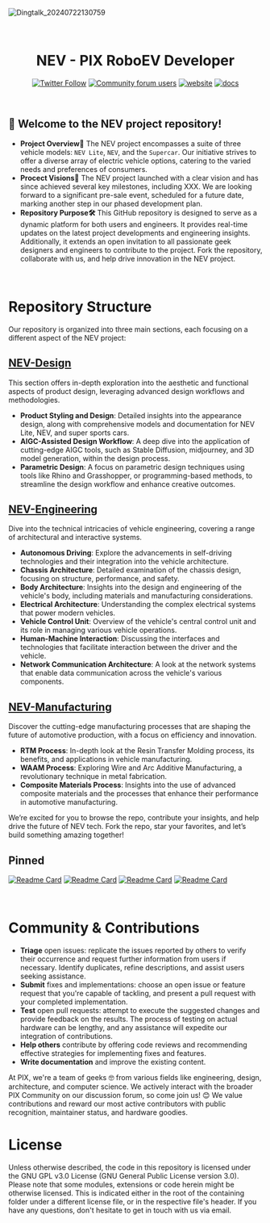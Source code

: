 ![Dingtalk_20240722130759](https://github.com/user-attachments/assets/e4e56fe6-940e-48b4-9140-aa521c743542)

&nbsp;

<h1 align="center">
  NEV - PIX RoboEV Developer
</h1>

<p align="center">
  <a href="https://twitter.com/SpeckleSystems"><img src="https://img.shields.io/twitter/follow/SpeckleSystems?style=social" alt="Twitter Follow"></a> 
  <a href="https://speckle.community"><img src="https://img.shields.io/discourse/users?server=https%3A%2F%2Fspeckle.community&amp;style=flat-square&amp;logo=discourse&amp;logoColor=white" alt="Community forum users"></a>
  <a href="https://www.pixmoving.com/"><img src="https://img.shields.io/badge/https://-pixmoving-royalblue?style=flat-square" alt="website"></a>
  <a href="https://speckle.guide/dev/"><img src="https://img.shields.io/badge/docs-speckle.guide-orange?style=flat-square&amp;logo=read-the-docs&amp;logoColor=white" alt="docs"></a>
</p>

&nbsp;

## 🤗 Welcome to the NEV project repository! 

- **Project Overview🚗**
  The NEV project encompasses a suite of three vehicle models: `NEV Lite`, `NEV`, and the `Supercar`. Our initiative strives to offer a diverse array of electric vehicle options, catering to the varied needs and preferences of consumers.
- **Procect Visions🌟**
  The NEV project launched with a clear vision and has since achieved several key milestones, including XXX. We are looking forward to a significant pre-sale event, scheduled for a future date, marking another step in our phased development plan.
- **Repository Purpose🛠️**
  This GitHub repository is  designed to serve as a dynamic platform for both users and engineers. It provides real-time updates on the latest project developments and engineering insights. Additionally, it extends an open invitation to all passionate geek designers and engineers to contribute to the project. Fork the repository, collaborate with us, and help drive innovation in the NEV project.

&nbsp;

# Repository Structure
Our repository is organized into three main sections, each focusing on a different aspect of the NEV project:
## [NEV-Design](https://github.com/pixmoving-auto/NEV-Design)
This section offers in-depth exploration into the aesthetic and functional aspects of product design, leveraging advanced design workflows and methodologies.
- **Product Styling and Design**: Detailed insights into the appearance design, along with comprehensive models and documentation for NEV Lite, NEV, and super sports cars.
- **AIGC-Assisted Design Workflow**: A deep dive into the application of cutting-edge AIGC tools, such as Stable Diffusion, midjourney, and 3D model generation, within the design process.
- **Parametric Design**: A focus on parametric design techniques using tools like Rhino and Grasshopper, or programming-based methods, to streamline the design workflow and enhance creative outcomes.
## [NEV-Engineering](https://github.com/pixmoving-auto/NEV-Engineering)
Dive into the technical intricacies of vehicle engineering, covering a range of architectural and interactive systems.
- **Autonomous Driving**: Explore the advancements in self-driving technologies and their integration into the vehicle architecture.
- **Chassis Architecture**: Detailed examination of the chassis design, focusing on structure, performance, and safety.
- **Body Architecture**: Insights into the design and engineering of the vehicle's body, including materials and manufacturing considerations.
- **Electrical Architecture**: Understanding the complex electrical systems that power modern vehicles.
- **Vehicle Control Unit**: Overview of the vehicle's central control unit and its role in managing various vehicle operations.
- **Human-Machine Interaction**: Discussing the interfaces and technologies that facilitate interaction between the driver and the vehicle.
- **Network Communication Architecture**: A look at the network systems that enable data communication across the vehicle's various components.
## [NEV-Manufacturing](https://github.com/pixmoving-auto/NEV-Manufacturing)
Discover the cutting-edge manufacturing processes that are shaping the future of automotive production, with a focus on efficiency and innovation.
- **RTM Process**: In-depth look at the Resin Transfer Molding process, its benefits, and applications in vehicle manufacturing.
- **WAAM Process**: Exploring Wire and Arc Additive Manufacturing, a revolutionary technique in metal fabrication.
- **Composite Materials Process**: Insights into the use of advanced composite materials and the processes that enhance their performance in automotive manufacturing.

We’re excited for you to browse the repo, contribute your insights, and help drive the future of NEV tech. Fork the repo, star your favorites, and let’s build something amazing together!

## Pinned
[![Readme Card](https://github-readme-stats.vercel.app/api/pin/?username=pixmoving-auto&repo=Livox-SDK2&bg_color=ffffff)](https://github.com/pixmoving-auto/Livox-SDK2)
[![Readme Card](https://github-readme-stats.vercel.app/api/pin/?username=pixmoving-auto&repo=Livox-SDK2&bg_color=ffffff)](https://github.com/pixmoving-auto/Livox-SDK2)
[![Readme Card](https://github-readme-stats.vercel.app/api/pin/?username=pixmoving-auto&repo=Livox-SDK2&bg_color=ffffff)](https://github.com/pixmoving-auto/Livox-SDK2)
[![Readme Card](https://github-readme-stats.vercel.app/api/pin/?username=pixmoving-auto&repo=Livox-SDK2&bg_color=ffffff)](https://github.com/pixmoving-auto/Livox-SDK2)

&nbsp;

# Community & Contributions
* **Triage** open issues:  replicate the issues reported by others to verify their occurrence and request further information from users if necessary. Identify duplicates, refine descriptions, and assist users seeking assistance.
* **Submit** fixes and implementations: choose an open issue or feature request that you're capable of tackling, and present a pull request with your completed implementation.
* **Test** open pull requests: attempt to execute the suggested changes and provide feedback on the results. The process of testing on actual hardware can be lengthy, and any assistance will expedite our integration of contributions.
* **Help others** contribute by offering code reviews and recommending effective strategies for implementing fixes and features.
* **Write documentation** and improve the existing content.
  
At PIX, we're a team of geeks 🤓 from various fields like engineering, design, architecture, and computer science. We actively interact with the broader PIX Community on our discussion forum, so come join us! 😊 We value contributions and reward our most active contributors with public recognition, maintainer status, and hardware goodies.

# License
Unless otherwise described, the code in this repository is licensed under the GNU GPL v3.0 License (GNU General Public License version 3.0). Please note that some modules, extensions or code herein might be otherwise licensed. This is indicated either in the root of the containing folder under a different license file, or in the respective file's header. If you have any questions, don't hesitate to get in touch with us via email.
